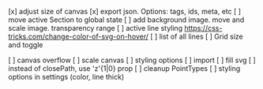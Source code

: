 [x] adjust size of canvas
[x] export json. Options: tags, ids, meta, etc
[ ] move active Section to global state
[ ] add background image. move and scale image.
  transparency range
[ ] active line styling https://css-tricks.com/change-color-of-svg-on-hover/
[ ] list of all lines
[ ] Grid size and toggle


[ ] canvas overflow
[ ] scale canvas
[ ] styling options
[ ] import
[ ] fill svg
[ ] instead of closePath, use 'z'{1|0} prop
[ ] cleanup PointTypes
[ ] styling options in settings (color, line thick)
